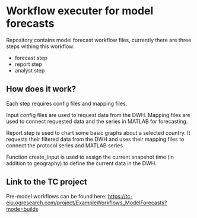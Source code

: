 # Workflow executer for model forecasts

Repository contains model forecast workflow files, currently there are three steps withing this workflow:
- forecast step
- report step
- analyst step

## How does it work?

Each step requires config files and mapping files.

Input config files are used to request data from the DWH. Mapping files are used to connect requested data and the series in MATLAB for forecasting.

Report step is used to chart some basic graphs about a selected country. It requests their filtered data from the DWH and uses their mapping files to connect the protocol series and MATLAB series. 

Function create_input is used to assign the current snapshot time (in addition to geography) to define the current data in the DWH.

## Link to the TC project

Pre-model workflows can be found here: https://tc-eiu.ogresearch.com/project/ExampleWorkflows_ModelForecasts?mode=builds 
